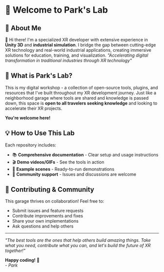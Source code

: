 # 🧰 Welcome to Park's Lab

## 🚀 About Me
👋 Hi there! I'm a specialized XR developer with extensive experience in **Unity 3D** and **industrial simulation**. I bridge the gap between cutting-edge XR technology and real-world industrial applications, creating immersive solutions for education, training, and visualization.
*"Accelerating digital transformation in traditional industries through XR technology"*

## 🔧 What is Park's Lab?
This is my digital workshop - a collection of open-source tools, plugins, and resources that I've built throughout my XR development journey. Just like a neighborhood garage where tools are shared and knowledge is passed down, this space is **open to all travelers seeking knowledge** and looking to accelerate their XR projects.

**You're welcome here!**

## 💡 How to Use This Lab
Each repository includes:
- 📚 **Comprehensive documentation** - Clear setup and usage instructions
- 🎬 **Demo videos/GIFs** - See the tools in action
- 🧪 **Example scenes** - Ready-to-run demonstrations
- 🤝 **Community support** - Issues and discussions are welcome

## 🤝 Contributing & Community
This garage thrives on collaboration! Feel free to:
- Submit issues and feature requests
- Contribute improvements and fixes
- Share your own implementations
- Ask questions and help others

---

*"The best tools are the ones that help others build amazing things. Take what you need, contribute what you can, and let's build the future of XR together!"*

**Happy coding!** 🚀  
*- Park*
